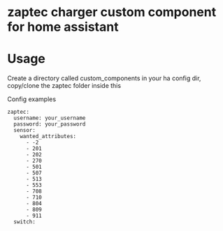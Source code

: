 # zaptec charger custom component for home assistant

# Usage
Create a directory called custom_components in your ha config dir, copy/clone the zaptec folder inside this

Config examples
```
zaptec:
  username: your_username
  password: your_password
  sensor:
    wanted_attributes:
      - -2
      - 201
      - 202
      - 270
      - 501
      - 507
      - 513
      - 553
      - 708
      - 710
      - 804
      - 809
      - 911
  switch:
```
